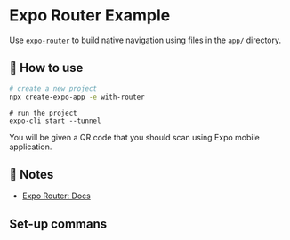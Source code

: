 # Expo Router Example

Use [`expo-router`](https://docs.expo.dev/router/introduction/) to build native navigation using files in the `app/` directory.

## 🚀 How to use

```sh
# create a new project
npx create-expo-app -e with-router
```
~~~~
# run the project
expo-cli start --tunnel
~~~~

You will be given a QR code that you should scan using Expo mobile application.

## 📝 Notes

- [Expo Router: Docs](https://docs.expo.dev/router/introduction/)

## Set-up commans

